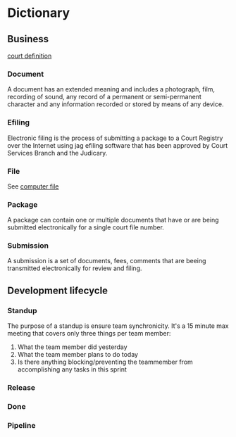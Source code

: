 # Dictionary

## Business

[court definition](http://www.bclaws.ca/civix/document/id/complete/statreg/168_2009_01#subrule_d2e71)

### Document

A document has an extended meaning and includes a photograph, film, recording of sound, any record of a permanent or semi-permanent character and any information recorded or stored by means of any device.

### Efiling

Electronic filing is the process of submitting a package to a Court Registry over the Internet using jag efiling software that has been approved by Court Services Branch and the Judicary.

### File

See [computer file](https://en.wikipedia.org/wiki/Computer%20file)

### Package

A package can contain one or multiple documents that have or are being submitted electronically for a single court file number.

### Submission

A submission is a set of documents, fees, comments that are beeing transmitted electronically for review and filing.

## Development lifecycle

### Standup
The purpose of a standup is ensure team synchronicity.  It's a 15 minute max meeting that covers only three things per team member:

1. What the team member did yesterday
1. What the team member plans to do today
1. Is there anything blocking/preventing the teammember from accomplishing any tasks in this sprint

### Release

### Done

### Pipeline
